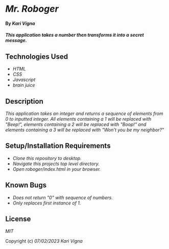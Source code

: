 # _Mr. Roboger_

#### By _Kari Vigna_

#### _This application takes a number then transforms it into a secret message._

## Technologies Used

* _HTML_
* _CSS_
* _Javascript_
* _brain juice_

## Description

_This application takes an integer and returns a sequence of elements from 0 to inputted integer. All elements containing a 1 will be replaced with "Beep!", elements containing a 2 will be replaced with "Boop!" and elements containing a 3 will be replaced with "Won't you be my neighbor?"_

## Setup/Installation Requirements

* _Clone this repository to desktop._
* _Navigate this projects top level directory._
* _Open roboger/index.html in your browser._

## Known Bugs

* _Does not return "0" with sequence of numbers._
* _Only replaces first instance of 1._

## License

_MIT_

Copyright (c) _07/02/2023_ _Kari Vigna_